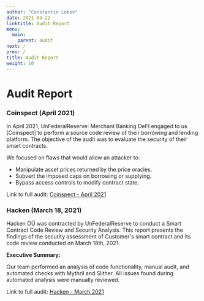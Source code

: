 ```yaml
---
author: "Constantin Lobov"
date: 2021-04-22
linktitle: Audit Report
menu:
  main:
    parent: audit
next: /
prev: /
title: Audit Report
weight: 10
---
```



# Audit Report

### Coinspect (April 2021\)

In April 2021, UnFederalReserve: Merchant Banking DeFI engaged to us \[Coinspect\] to perform a source code review of their borrowing and lending platform. The objective of the audit was to evaluate the security of their smart contracts.

We focused on flaws that would allow an attacker to:

* Manipulate asset prices returned by the price oracles.
* Subvert the imposed caps on borrowing or supplying.
* Bypass access controls to modify contract state.

 Link to full audit: [Coinspect - April 2021](https://github.com/UnFederalReserve/general/files/6365847/Coinspect-UnFederalReserve.Smart.Contract.Audit.v210413.pdf)



### Hacken (March 18, 2021\)

Hacken OÜ was contracted by UnFederalReserve to conduct a Smart Contract Code Review and Security Analysis. This report presents the findings of the security assessment of Customer's smart contract and its code review conducted on March 18th, 2021.

**Executive Summary:** 

Our team performed an analysis of code functionality, manual audit, and
automated checks with Mythril and Slither. All issues found during automated
analysis were manually reviewed. 

 Link to full audit: [Hacken - March 2021](https://github.com/UnFederalReserve/general/files/6412735/23032021_UnFederalReserve_SC_Audit_Report.pdf)